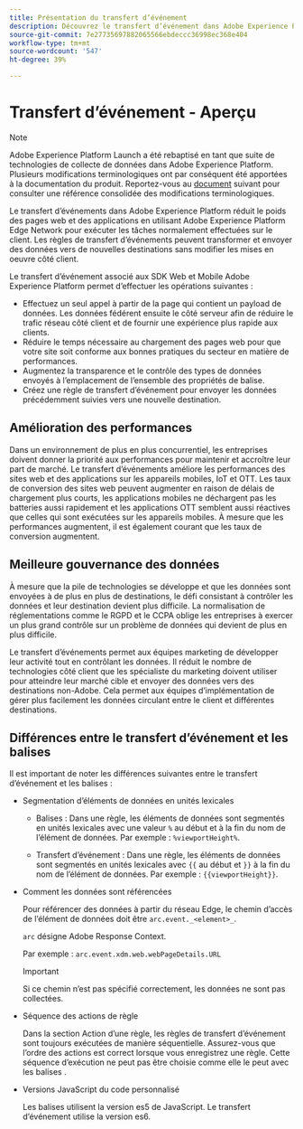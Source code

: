 ```yaml
---
title: Présentation du transfert d’événement
description: Découvrez le transfert d’événement dans Adobe Experience Platform, qui vous permet d’utiliser le réseau Platform Edge pour exécuter des tâches sans modifier votre mise en oeuvre des balises.
source-git-commit: 7e27735697882065566ebdeccc36998ec368e404
workflow-type: tm+mt
source-wordcount: '547'
ht-degree: 39%

---
```


# Transfert d’événement - Aperçu

>[!NOTE]
>
>Adobe Experience Platform Launch a été rebaptisé en tant que suite de technologies de collecte de données dans Adobe Experience Platform. Plusieurs modifications terminologiques ont par conséquent été apportées à la documentation du produit. Reportez-vous au [document](../../term-updates.md) suivant pour consulter une référence consolidée des modifications terminologiques.

Le transfert d’événements dans Adobe Experience Platform réduit le poids des pages web et des applications en utilisant Adobe Experience Platform Edge Network pour exécuter les tâches normalement effectuées sur le client. Les règles de transfert d’événements peuvent transformer et envoyer des données vers de nouvelles destinations sans modifier les mises en oeuvre côté client.

Le transfert d’événement associé aux SDK Web et Mobile Adobe Experience Platform permet d’effectuer les opérations suivantes :

* Effectuez un seul appel à partir de la page qui contient un payload de données. Les données fédérent ensuite le côté serveur afin de réduire le trafic réseau côté client et de fournir une expérience plus rapide aux clients.
* Réduire le temps nécessaire au chargement des pages web pour que votre site soit conforme aux bonnes pratiques du secteur en matière de performances.
* Augmentez la transparence et le contrôle des types de données envoyés à l’emplacement de l’ensemble des propriétés de balise.
* Créez une règle de transfert d’événement pour envoyer les données précédemment suivies vers une nouvelle destination.

## Amélioration des performances

Dans un environnement de plus en plus concurrentiel, les entreprises doivent donner la priorité aux performances pour maintenir et accroître leur part de marché. Le transfert d’événements améliore les performances des sites web et des applications sur les appareils mobiles, IoT et OTT. Les taux de conversion des sites web peuvent augmenter en raison de délais de chargement plus courts, les applications mobiles ne déchargent pas les batteries aussi rapidement et les applications OTT semblent aussi réactives que celles qui sont exécutées sur les appareils mobiles. À mesure que les performances augmentent, il est également courant que les taux de conversion augmentent.

## Meilleure gouvernance des données

À mesure que la pile de technologies se développe et que les données sont envoyées à de plus en plus de destinations, le défi consistant à contrôler les données et leur destination devient plus difficile. La normalisation de réglementations comme le RGPD et le CCPA oblige les entreprises à exercer un plus grand contrôle sur un problème de données qui devient de plus en plus difficile.

Le transfert d’événements permet aux équipes marketing de développer leur activité tout en contrôlant les données. Il réduit le nombre de technologies côté client que les spécialiste du marketing doivent utiliser pour atteindre leur marché cible et envoyer des données vers des destinations non-Adobe. Cela permet aux équipes d’implémentation de gérer plus facilement les données circulant entre le client et différentes destinations.

## Différences entre le transfert d’événement et les balises

Il est important de noter les différences suivantes entre le transfert d’événement et les balises :

* Segmentation d’éléments de données en unités lexicales

   * Balises : Dans une règle, les éléments de données sont segmentés en unités lexicales avec une valeur `%` au début et à la fin du nom de l’élément de données. Par exemple : `%viewportHeight%`.

   * Transfert d’événement : Dans une règle, les éléments de données sont segmentés en unités lexicales avec `{{` au début et `}}` à la fin du nom de l’élément de données. Par exemple : `{{viewportHeight}}`.

* Comment les données sont référencées

   Pour référencer des données à partir du réseau Edge, le chemin d’accès de l’élément de données doit être `arc.event._<element>_`.

   `arc` désigne Adobe Response Context.

   Par exemple : `arc.event.xdm.web.webPageDetails.URL`

   >[!IMPORTANT]
   >
   >Si ce chemin n’est pas spécifié correctement, les données ne sont pas collectées.


* Séquence des actions de règle

   Dans la section Action d’une règle, les règles de transfert d’événement sont toujours exécutées de manière séquentielle. Assurez-vous que l’ordre des actions est correct lorsque vous enregistrez une règle. Cette séquence d’exécution ne peut pas être choisie comme elle le peut avec les balises .

* Versions JavaScript du code personnalisé

   Les balises utilisent la version es5 de JavaScript. Le transfert d’événement utilise la version es6.

<!--doc Adobe Cloud Connector extension, get from Jon-->
